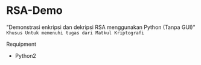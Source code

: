 # RSA-Demo

"Demonstrasi enkripsi dan dekripsi RSA menggunakan Python (Tanpa GUI)"
`Khusus Untuk memenuhi tugas dari Matkul Kriptografi`

Requipment
- Python2
